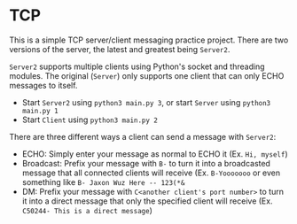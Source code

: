 # TCP

This is a simple TCP server/client messaging practice project. There are two versions of the server, the latest and greatest being `Server2`. 

`Server2` supports multiple clients using Python's socket and threading modules. The original (`Server`) only supports one client that can only ECHO messages to itself.

- Start `Server2` using `python3 main.py 3`, or start `Server` using `python3 main.py 1`
- Start `Client` using `python3 main.py 2`

There are three different ways a client can send a message with `Server2`:
- ECHO: Simply enter your message as normal to ECHO it (Ex. `Hi, myself`)
- Broadcast: Prefix your message with `B-` to turn it into a broadcasted message that all connected clients will receive (Ex. `B-Yooooooo` or even something like `B- Jaxon Wuz Here -- 123(*&`
- DM: Prefix your message with `C<another client's port number>` to turn it into a direct message that only the specified client will receive (Ex. `C50244- This is a direct message`)
